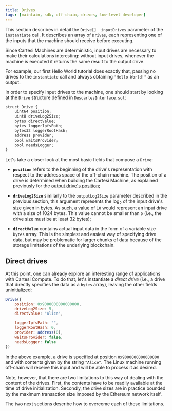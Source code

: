 ```yaml
---
title: Drives
tags: [maintain, sdk, off-chain, drives, low-level developer]
---
```


This section describes in detail the `Drive[] _inputDrives` parameter of the `instantiate` call.
It describes an array of `Drives`, each representing one of the inputs that the machine should receive before executing.

Since Cartesi Machines are deterministic, input drives are necessary to make their calculations interesting: without input drives, whenever the machine is executed it returns the same result to the output drive.

For example, our first Hello World tutorial does exactly that, passing no drives to the `instantiate` call and always obtaining `"Hello World!"` as an output.

In order to specify input drives to the machine, one should start by looking at the `Drive` structure defined in `DescartesInterface.sol`:

```javascript
struct Drive {
    uint64 position;
    uint8 driveLog2Size;
    bytes directValue;
    bytes loggerIpfsPath;
    bytes32 loggerRootHash;
    address provider;
    bool waitsProvider;
    bool needsLogger;
}
```
Let's take a closer look at the most basic fields that compose a `Drive`:

- **`position`** refers to the beginning of the drive's representation with respect to the address space of the off-chain machine. The position of a drive is determined when building the Cartesi Machine, as explained previously for the [output drive's position](../compute/instantiate.md);

- **`driveLog2Size`** similarly to the `outputLog2Size` parameter described in the previous section, this argument represents the log<sub>2</sub> of the input drive's size given in bytes. As such, a value of `10` would represent an input drive with a size of 1024 bytes. This value cannot be smaller than `5` (i.e., the drive size must be at least 32 bytes);

- **`directValue`** contains actual input data in the form of a variable size `bytes` array. This is the simplest and easiest way of specifying drive data, but may be problematic for larger chunks of data because of the storage limitations of the underlying blockchain.

## Direct drives

At this point, one can already explore an interesting range of applications with Cartesi Compute. To do that, let's instantiate a *direct drive* (i.e., a drive that directly specifies the data as a `bytes` array), leaving the other fields uninitialized:

```javascript
Drive({
    position: 0x9000000000000000,
    driveLog2Size: 5,
    directValue: "Alice",

    loggerIpfsPath: "",
    loggerRootHash: 0,
    provider: address(0),
    waitsProvider: false,
    needsLogger: false
})
```

In the above example, a drive is specified at position `0x9000000000000000` and with contents given by the string `"Alice"`.
The Linux machine running off-chain will receive this input and will be able to process it as desired.

Note, however, that there are two limitations to this way of dealing with the content of the drives. First, the contents have to be readily available at the time of drive initialization. Secondly, the drive sizes are in practice bounded by the maximum transaction size imposed by the Ethereum network itself.

The two next sections describe how to overcome each of these limitations.
